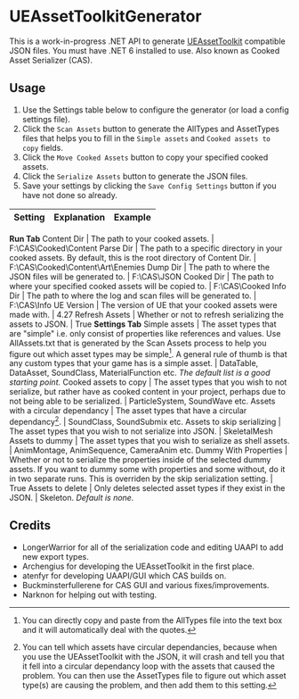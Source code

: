 # UEAssetToolkitGenerator 
This is a work-in-progress .NET API to generate [UEAssetToolkit](https://github.com/Archengius/UEAssetToolkit) compatible JSON files. You must have .NET 6 installed to use. Also known as Cooked Asset Serializer (CAS).

## Usage
1. Use the Settings table below to configure the generator (or load a config settings file).
2. Click the `Scan Assets` button to generate the AllTypes and AssetTypes files that helps you to fill in the `Simple assets` and `Cooked assets to copy` fields.
3. Click the `Move Cooked Assets` button to copy your specified cooked assets.
4. Click the `Serialize Assets` button to generate the JSON files.
5. Save your settings by clicking the `Save Config Settings` button if you have not done so already.

Setting | Explanation | Example
------- | ----------- | -------
**Run Tab**
Content Dir | The path to your cooked assets. | F:\CAS\Cooked\Content
Parse Dir | The path to a specific directory in your cooked assets. By default, this is the root directory of Content Dir. | F:\CAS\Cooked\Content\Art\Enemies
Dump Dir | The path to where the JSON files will be generated to. | F:\CAS\JSON
Cooked Dir | The path to where your specified cooked assets will be copied to. | F:\CAS\Cooked
Info Dir | The path to where the log and scan files will be generated to. | F:\CAS\Info
UE Version | The version of UE that your cooked assets were made with. | 4.27
Refresh Assets | Whether or not to refresh serializing the assets to JSON. | True
**Settings Tab**
Simple assets | The asset types that are "simple" i.e. only consist of properties like references and values. Use AllAssets.txt that is generated by the Scan Assets process to help you figure out which asset types may be simple[^1]. A general rule of thumb is that any custom types that your game has is a simple asset. | DataTable, DataAsset, SoundClass, MaterialFunction etc. *The default list is a good starting point.*
Cooked assets to copy | The asset types that you wish to not serialize, but rather have as cooked content in your project, perhaps due to not being able to be serialized. | ParticleSystem, SoundWave etc.
Assets with a circular dependancy | The asset types that have a circular dependancy[^2]. | SoundClass, SoundSubmix etc.
Assets to skip serializing | The asset types that you wish to not serialize into JSON. | SkeletalMesh
Assets to dummy | The asset types that you wish to serialize as shell assets. | AnimMontage, AnimSequence, CameraAnim etc.
Dummy With Properties | Whether or not to serialize the properties inside of the selected dummy assets. If you want to dummy some with properties and some without, do it in two separate runs. This is overriden by the skip serialization setting. | True
Assets to delete | Only deletes selected asset types if they exist in the JSON. | Skeleton. *Default is none.*

[^1]: You can directly copy and paste from the AllTypes file into the text box and it will automatically deal with the quotes.
[^2]: You can tell which assets have circular dependancies, because when you use the UEAssetToolkit with the JSON, it will crash and tell you that it fell into a circular dependancy loop with the assets that caused the problem. You can then use the AssetTypes file to figure out which asset type(s) are causing the problem, and then add them to this setting.

## Credits
- LongerWarrior for all of the serialization code and editing UAAPI to add new export types. 
- Archengius for developing the UEAssetToolkit in the first place.
- atenfyr for developing UAAPI/GUI which CAS builds on.
- Buckminsterfullerene for CAS GUI and various fixes/improvements.
- Narknon for helping out with testing. 